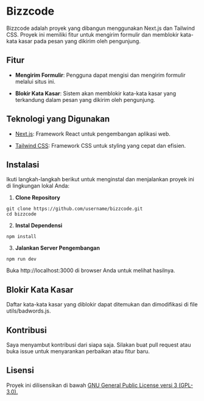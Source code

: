 
# Bizzcode

Bizzcode adalah proyek yang dibangun menggunakan Next.js dan Tailwind CSS. Proyek ini memiliki fitur untuk mengirim formulir dan memblokir kata-kata kasar pada pesan yang dikirim oleh pengunjung.

## Fitur

- **Mengirim Formulir**: Pengguna dapat mengisi dan mengirim formulir melalui situs ini.

- **Blokir Kata Kasar**: Sistem akan memblokir kata-kata kasar yang terkandung dalam pesan yang dikirim oleh pengunjung.

## Teknologi yang Digunakan

- [Next.js](https://nextjs.org/): Framework React untuk pengembangan aplikasi web.

- [Tailwind CSS](https://tailwindcss.com/): Framework CSS untuk styling yang cepat dan efisien.

## Instalasi

Ikuti langkah-langkah berikut untuk menginstal dan menjalankan proyek ini di lingkungan lokal Anda:

 1. **Clone Repository**

```
git clone https://github.com/username/bizzcode.git
cd bizzcode
```

 2. **Instal Dependensi**

```
npm install
```

 3. **Jalankan Server Pengembangan**

```
npm run dev
```

Buka http://localhost:3000 di browser Anda untuk melihat hasilnya.

## Blokir Kata Kasar

Daftar kata-kata kasar yang diblokir dapat ditemukan dan dimodifikasi di file utils/badwords.js.

## Kontribusi

Saya menyambut kontribusi dari siapa saja. Silakan buat pull request atau buka issue untuk menyarankan perbaikan atau fitur baru.

## Lisensi

Proyek ini dilisensikan di bawah [GNU General Public License versi 3 (GPL-3.0).](https://www.gnu.org/licenses/gpl-3.0.md)
